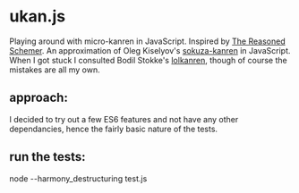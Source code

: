 # ukan.js
Playing around with micro-kanren in JavaScript.
Inspired by [The Reasoned Schemer](https://mitpress.mit.edu/books/reasoned-schemer).
An approximation of Oleg Kiselyov's [sokuza-kanren](https://github.com/miniKanren/sokuza-kanren) in JavaScript. When I got stuck I consulted Bodil Stokke's [lolkanren](https://gitlab.com/bodil/lolkanren), though of course the mistakes are all my own.

## approach:
I decided to try out a few ES6 features and not have any other dependancies, hence the fairly basic nature of the tests.

## run the tests:
node --harmony_destructuring test.js
